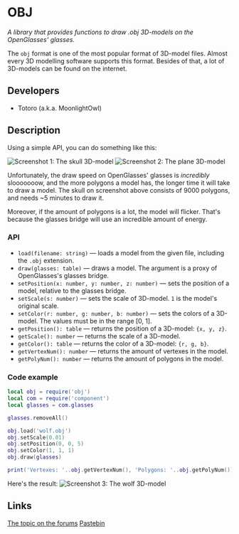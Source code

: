 # OBJ
*A library that provides functions to draw .obj 3D-models on the OpenGlasses' glasses.*

The `obj` format is one of the most popular format of 3D-model files. Almost every 3D modelling software supports this format. Besides of that, a lot of 3D-models can be found on the internet.

## Developers
* Totoro (a.k.a. MoonlightOwl)

## Description

Using a simple API, you can do something like this:

![Screenshot 1: The skull 3D-model](https://lh3.googleusercontent.com/-WcuSQWZ7hCQ/VeGOQHneL9I/AAAAAAAABHc/dUt_JiOU1DE/s912-Ic42/2015-08-29_12.46.39.png)
![Screenshot 2: The plane 3D-model](https://lh3.googleusercontent.com/-2M1dCbZpoW8/VeGcXo2vzOI/AAAAAAAABJQ/dPnfVnYdaHo/s912-Ic42/2015-08-29_13.46.28.png)

Unfortunately, the draw speed on OpenGlasses' glasses is *incredibly* slooooooow, and the more polygons a model has, the longer time it will take to draw a model. The skull on screenshot above consists of 9000 polygons, and needs ~5 minutes to draw it.

Moreover, if the amount of polygons is a lot, the model will flicker. That's because the glasses bridge will use an incredible amount of energy.

### API
* `load(filename: string)` — loads a model from the given file, including the `.obj` extension.
* `draw(glasses: table)` — draws a model. The argument is a proxy of OpenGlasses's glasses bridge.
* `setPosition(x: number, y: number, z: number)` — sets the position of a model, relative to the glasses bridge.
* `setScale(s: number)` — sets the scale of 3D-model. `1` is the model's original scale.
* `setColor(r: number, g: number, b: number)` — sets the colors of a 3D-model. The values must be in the range [0, 1].
* `getPosition(): table` — returns the position of a 3D-model: `{x, y, z}`.
* `getScale(): number` — returns the scale of a 3D-model.
* `getColor(): table` — returns the color of a 3D-model: `{r, g, b}`.
* `getVertexNum(): number` — returns the amount of vertexes in the model.
* `getPolyNum(): number` — returns the amount of polygons in the model.

### Code example
```lua
local obj = require('obj')
local com = require('component')
local glasses = com.glasses

glasses.removeAll()

obj.load('wolf.obj')
obj.setScale(0.01)
obj.setPosition(0, 0, 5)
obj.setColor(1, 1, 1)
obj.draw(glasses)

print('Vertexes: '..obj.getVertexNum(), 'Polygons: '..obj.getPolyNum())
```

Here's the result:
![Screenshot 3: The wolf 3D-model](https://lh3.googleusercontent.com/-0fUNmPMpD8Y/VeGeWk0sAEI/AAAAAAAABJs/EjKCFqsI-XQ/s912-Ic42/2015-08-29_13.57.50.png)

## Links
[The topic on the forums](http://computercraft.ru/topic/1103-)
[Pastebin](http://pastebin.com/JyK7KTCQ)
